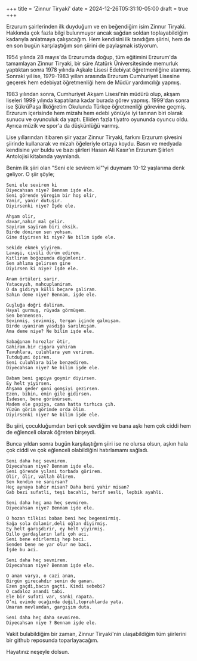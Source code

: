 +++
title = 'Zinnur Tiryaki'
date = 2024-12-26T05:31:10-05:00
draft = true
+++

Erzurum şairlerinden ilk duyduğum ve en beğendiğim isim Zinnur Tiryaki. Hakkında çok fazla bilgi bulunmuyor ancak sağdan soldan toplayabildiğim kadarıyla anlatmaya çalışacağım. Hem kendisini ilk tanıdığım şiirini, hem de en son bugün karşılaştığım son şiirini de paylaşmak istiyorum. 

1954 yılında 28 mayıs'da Erzurumda doğup, tüm eğitimini Erzurum'da tamamlayan Zinnur Tiryaki, bir süre Atatürk Üniversitesinde memurluk yaptıktan sonra 1978 yılında Aşkale Lisesi Edebiyat öğretmenliğine atanmış. Sonraki yıl ise, 1979-1983 yılları arasında Erzurum Cumhuriyet Lisesine geçerek hem edebiyat öğretmenliği hem de Müdür yardımcılığı yapmış. 

1983 yılından sonra, Cumhuriyet Akşam Lisesi'nin müdürü olup, akşam liseleri 1999 yılında kapatılana kadar burada görev yapmış. 1999'dan sonra ise ŞükrüPaşa İlköğretim Okulunda Türkçe öğretmenliği görevine geçmiş. Erzurum içerisinde hem mizahı hem edebi yönüyle iyi tanınan biri olarak sunucu ve oyunculuk da yaptı. Elliden fazla tiyatro oyununda oyuncu oldu. Ayrıca müzik ve spor'a da düşkünlüğü varmış. 

Lise yıllarından itibaren şiir yazar Zinnur Tiryaki, farkını Erzurum şivesini şiirinde kullanarak ve mizah öğeleriyle ortaya koydu. Basın ve medyada kendisine yer buldu ve bazı şiirleri Hasan Ali Kasır'ın Erzurum Şiirleri Antolojisi kitabında yayınlandı. 

Benim ilk şiiri olan "Seni ele sevirem ki"'yi duymam 10-12 yaşlarıma denk geliyor. O şiir şöyle;

```
Seni ele sevirem ki
Diyecahsan niye? Bennam işde ele.
Seni görende yüregim bir hoş olir,
Yanir, yanir dutuşir.
Diyirsenki niye? İşde ele.

Ahşam olir,
davar,nahır mal gelir.
Sayiram sayiram biri eksik.
Birde dönirem sen yohsan.
Gine diyirsen ki niye? Ne bilim işde ele.

Sekide ekmek yiyirem.
Lavaşi, civili dürüm edirem.
Kıtliram boğozumda dügümlenir.
Sen ahlıma gelirsen gine
Diyirsen ki niye? İşde ele.

Anam örtüleri sarir.
Yataceyıh, mahcuplaniram.
O da gidirya külli beçare galiram.
Sahın deme niye? Bennam, işde ele.

Guşluğa doğri daliram.
Hayal gurmuş, rüyada görmüşem.
Sen bennensen.
Sevinmiş, sevinmiş, tergan içinde galmışam.
Birde uyaniram yasdığa sarılmışam.
Ama deme niye? Ne bilim işde ele.

Sabağınan horozlar ötir,
Gahiram.bir cigara yahiram
Tavuhlara, culuhlara yem verirem.
Tutduğumi öpirem.
Seni culuhlara bile benzedirem.
Diyecahsan niye? Ne bilim işde ele.

Babam beni gapiya goymir diyirsen.
Ey helt yiyirsen.
Ahşama geder goni gomşiyi gezirsen.
Ezen, bibin, emin gile gidirsen.
İsdesen, bene görünürsen.
Madem ele gapiya, cama hatta tırhıca çıh.
Yüzün görim görimde orda ölim.
Diyirsenki niye? Ne bilim işde ele.
```

Bu şiiri, çocukluğumdan beri çok sevdiğim ve bana aşkı hem çok ciddi hem de eğlenceli olarak öğreten birşeydi. 

Bunca yıldan sonra bugün karşılaştığım şiiri ise ne olursa olsun, aşkın hala çok ciddi ve çok eğlenceli olabildiğini hatırlamamı sağladı. 

```
Seni daha heç sevmirem.
Diyecahsan niye? Bennam işde ele.
Seni görende yılani torbada görirem.
Ölir, ölir, vallah ölirem.
Sen kendin ne sanirsan?
Heç aynaya bahir misan? Daha beni yahir misan?
Gab bezi sufatli, teşi bacahli, herif sesli, lepbik ayahli.

Seni daha heç ama heç sevmirem.
Diyecahsan niye? Bennam işde ele.

O hozan tilkisi baban beni heç begenmirmiş.
Sağa sola dolanir,deli oğlan diyirmiş.
Ey helt garışdırir, ey helt yiyirmiş.
Dıllo gardaşların lafi çoh aci.
Seni bene edirlermiş hep baci.
Senden bene ne yar olur ne baci.
İşde bu aci.

Seni daha heç sevmirem.
Diyecahsan niye? Bennam işde ele.

O anan varya, o cazi anan,
Birgün girecahdır senin de ganan.
Ezen gaçdi,bacın gaçti. Kimdi sebebi?
O cadaloz anandi tabi.
Ele bir sufati var, sanki rapata.
O’ni evinde ocağında değil,toprahlarda yata.
Umaram mevlamdan, gargışım duta.

Seni daha heç daha sevmirem.
Diyecahsan niye ? Bennam işde ele.

```

Vakit bulabildiğim bir zaman, Zinnur Tiryaki'nin ulaşabildiğim tüm şiirlerini bir github reposunda toparlayacağım. 

Hayatınız neşeyle dolsun. 
